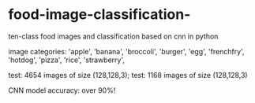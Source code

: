# food-image-classification-
ten-class food images and classification based on cnn in python


image categories:
'apple',
'banana',
'broccoli',
'burger',
'egg',
'frenchfry',
'hotdog',
'pizza',
'rice',
'strawberry',


test: 4654 images of size (128,128,3);
test: 1168 images of size (128,128,3)



CNN model accuracy: over 90%!
